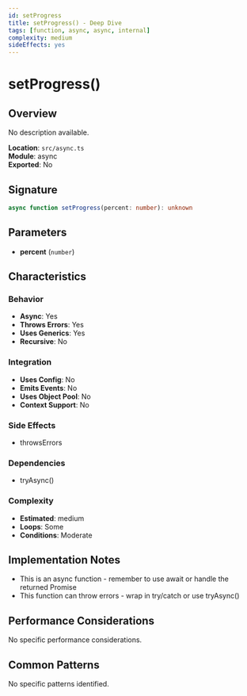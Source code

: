 ```yaml
---
id: setProgress
title: setProgress() - Deep Dive
tags: [function, async, async, internal]
complexity: medium
sideEffects: yes
---
```


# setProgress()

## Overview
No description available.

**Location**: `src/async.ts`  
**Module**: async  
**Exported**: No  

## Signature
```typescript
async function setProgress(percent: number): unknown
```

## Parameters
- **percent** (`number`)

## Characteristics

### Behavior
- **Async**: Yes
- **Throws Errors**: Yes
- **Uses Generics**: Yes
- **Recursive**: No

### Integration
- **Uses Config**: No
- **Emits Events**: No
- **Uses Object Pool**: No
- **Context Support**: No

### Side Effects
- throwsErrors

### Dependencies
- tryAsync()

### Complexity
- **Estimated**: medium
- **Loops**: Some
- **Conditions**: Moderate



## Implementation Notes
- This is an async function - remember to use await or handle the returned Promise
- This function can throw errors - wrap in try/catch or use tryAsync()

## Performance Considerations
No specific performance considerations.

## Common Patterns
No specific patterns identified.
